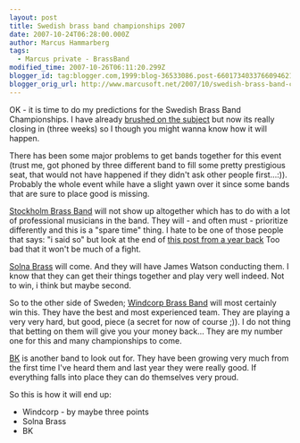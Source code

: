 ```yaml
---
layout: post
title: Swedish brass band championships 2007
date: 2007-10-24T06:28:00.000Z
author: Marcus Hammarberg
tags:
  - Marcus private - BrassBand
modified_time: 2007-10-26T06:11:20.299Z
blogger_id: tag:blogger.com,1999:blog-36533086.post-6601734033766094621
blogger_orig_url: http://www.marcusoft.net/2007/10/swedish-brass-band-championships-2007.html
---
```



OK - it is time to do my predictions for the Swedish Brass Band
Championships. I have already [brushed on the
subject](http://marcushammarberg.blogspot.com/2007/05/gteborg-brass-band-aftermath.html)
but now its really closing in (three weeks) so I though you might wanna
know how it will happen.

There has been some major problems to get bands together for this event
(trust me, got phoned by three different band to fill some pretty
prestigious seat, that would not have happened if they didn't ask other
people first...:)). Probably the whole event while have a slight yawn
over it since some bands that are sure to place good is missing.

[Stockholm Brass Band](http://www.stockholmbrass.se/) will not show up
altogether which has to do with a lot of professional musicians in the
band. They will - and often must - prioritize differently and this is a
"spare time" thing. I hate to be one of those people that says: "i said
so" but look at the end of [this post from a year
back](http://marcushammarberg.blogspot.com/2006/10/swedish-brass-band-championships.html)
Too bad that it won't be much of a fight.

[Solna Brass](http://www.solnabrass.com/) will come. And they will have
James Watson conducting them. I know that they can get their things
together and play very well indeed. Not to win, i think but maybe
second.

So to the other side of Sweden; [Windcorp Brass
Band](http://www.windcorpbrassband.se/) will most certainly win this.
They have the best and most experienced team. They are playing a very
very hard, but good, piece (a secret for now of course ;)). I do not
thing that betting on them will give you your money back... They are my
number one for this and many championships to come.

[BK](http://www.betlehemskyrkan.info/musikkaren/mambo/index.php) is
another band to look out for. They have been growing very much from the
first time I've heard them and last year they were really good. If
everything falls into place they can do themselves very proud.

So this is how it will end up:

- Windcorp - by maybe three points
- Solna Brass
- BK

